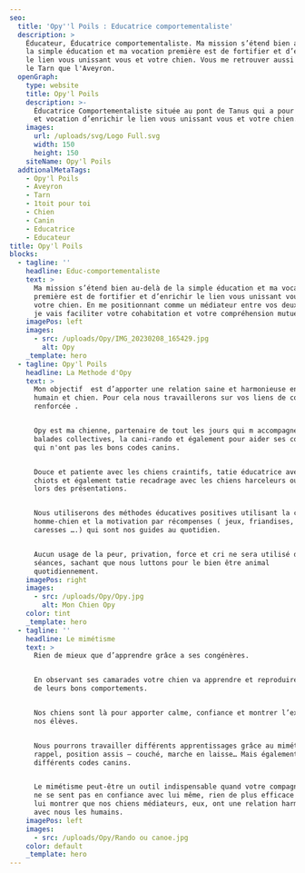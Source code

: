```yaml
---
seo:
  title: 'Opy''l Poils : Educatrice comportementaliste'
  description: >
    Éducateur, Éducatrice comportementaliste. Ma mission s’étend bien au-delà de
    la simple éducation et ma vocation première est de fortifier et d’enrichir
    le lien vous unissant vous et votre chien. Vous me retrouver aussi bien dans
    le Tarn que l'Aveyron.
  openGraph:
    type: website
    title: Opy'l Poils
    description: >-
      Éducatrice Comportementaliste située au pont de Tanus qui a pour mission
      et vocation d’enrichir le lien vous unissant vous et votre chien.
    images:
      url: /uploads/svg/Logo Full.svg
      width: 150
      height: 150
    siteName: Opy'l Poils
  addtionalMetaTags:
    - Opy'l Poils
    - Aveyron
    - Tarn
    - 1toit pour toi
    - Chien
    - Canin
    - Educatrice
    - Educateur
title: Opy'l Poils
blocks:
  - tagline: ''
    headline: Educ-comportementaliste
    text: >
      Ma mission s’étend bien au-delà de la simple éducation et ma vocation
      première est de fortifier et d’enrichir le lien vous unissant vous et
      votre chien. En me positionnant comme un médiateur entre vos deux univers,
      je vais faciliter votre cohabitation et votre compréhension mutuelle.
    imagePos: left
    images:
      - src: /uploads/Opy/IMG_20230208_165429.jpg
        alt: Opy
    _template: hero
  - tagline: Opy'l Poils
    headline: La Methode d'Opy
    text: >
      Mon objectif  est d’apporter une relation saine et harmonieuse entre
      humain et chien. Pour cela nous travaillerons sur vos liens de complicité
      renforcée .


      Opy est ma chienne, partenaire de tout les jours qui m accompagne pour les
      balades collectives, la cani-rando et également pour aider ses congénères
      qui n'ont pas les bons codes canins.


      Douce et patiente avec les chiens craintifs, tatie éducatrice avec les
      chiots et également tatie recadrage avec les chiens harceleurs ou impolie
      lors des présentations.


      Nous utiliserons des méthodes éducatives positives utilisant la complicité
      homme-chien et la motivation par récompenses ( jeux, friandises, vocal,
      caresses ….) qui sont nos guides au quotidien.


      Aucun usage de la peur, privation, force et cri ne sera utilisé durant nos
      séances, sachant que nous luttons pour le bien être animal
      quotidiennement.
    imagePos: right
    images:
      - src: /uploads/Opy/Opy.jpg
        alt: Mon Chien Opy
    color: tint
    _template: hero
  - tagline: ''
    headline: Le mimétisme
    text: >
      Rien de mieux que d’apprendre grâce a ses congénères.


      En observant ses camarades votre chien va apprendre et reproduire certains
      de leurs bons comportements.


      Nos chiens sont là pour apporter calme, confiance et montrer l’exemple à
      nos élèves.


      Nous pourrons travailler différents apprentissages grâce au mimétisme :
      rappel, position assis – couché, marche en laisse… Mais également
      différents codes canins.


      Le mimétisme peut-être un outil indispensable quand votre compagnon canin
      ne se sent pas en confiance avec lui même, rien de plus efficace que de
      lui montrer que nos chiens médiateurs, eux, ont une relation harmonieuse
      avec nous les humains.
    imagePos: left
    images:
      - src: /uploads/Opy/Rando ou canoe.jpg
    color: default
    _template: hero
---
```


